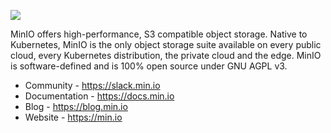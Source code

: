 <img src=https://pbs.twimg.com/profile_banners/60268653/1667681411/1500x500></img>

MinIO offers high-performance, S3 compatible object storage. Native to Kubernetes, MinIO is the only object storage suite available on every public cloud, every Kubernetes distribution, the private cloud and the
edge. MinIO is software-defined and is 100% open source under GNU AGPL v3.

- Community - https://slack.min.io
- Documentation - https://docs.min.io
- Blog - https://blog.min.io
- Website - https://min.io
